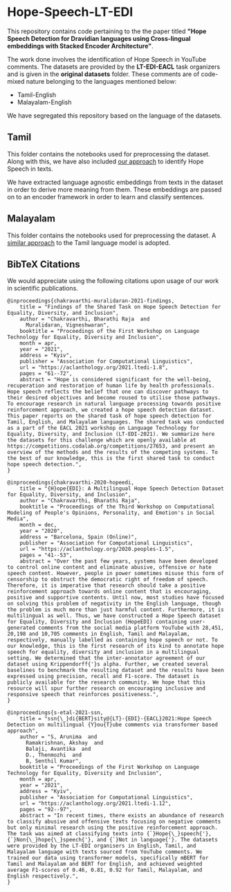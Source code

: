 # Hope-Speech-LT-EDI

This repository contains code pertaining to the the paper titled **"Hope Speech Detection for Dravidian languages using 
Cross-lingual embeddings with Stacked Encoder Architecture"**. 

The work done involves the identification of Hope Speech in YouTube comments. The datasets are provided by the **LT-EDI-EACL** task organizers and is given in the **original datasets** folder.
These comments are of code-mixed nature belonging to the languages mentioned below:
- Tamil-English
- Malayalam-English

We have segregated this repository based on the language of the datasets. 

## Tamil
This folder contains the notebooks used for preprocessing the dataset. Along with this, we have also included [our approach](https://github.com/arunimasundar/Hope-Speech-LT-EDI/blob/main/Tamil/Tamil_training_testing.ipynb) to identify Hope Speech in texts.


We have extracted language agnostic embeddings from texts in the dataset in order to derive more meaning from them. These embeddings are passed on to an encoder framework in order to learn
and classify sentences. 

## Malayalam
This folder contains the notebooks used for preprocessing the dataset. A [similar approach](https://github.com/arunimasundar/Hope-Speech-LT-EDI/blob/main/Malayalam/Malayalam_training_testing.ipynb) to the Tamil language model is adopted. 

## BibTeX Citations
We would appreciate using the following citations upon usage of our work in scientific publications. 
```
@inproceedings{chakravarthi-muralidaran-2021-findings,
    title = "Findings of the Shared Task on Hope Speech Detection for Equality, Diversity, and Inclusion",
    author = "Chakravarthi, Bharathi Raja  and
      Muralidaran, Vigneshwaran",
    booktitle = "Proceedings of the First Workshop on Language Technology for Equality, Diversity and Inclusion",
    month = apr,
    year = "2021",
    address = "Kyiv",
    publisher = "Association for Computational Linguistics",
    url = "https://aclanthology.org/2021.ltedi-1.8",
    pages = "61--72",
    abstract = "Hope is considered significant for the well-being, recuperation and restoration of human life by health professionals. Hope speech reflects the belief that one can discover pathways to their desired objectives and become roused to utilise those pathways. To encourage research in natural language processing towards positive reinforcement approach, we created a hope speech detection dataset. This paper reports on the shared task of hope speech detection for Tamil, English, and Malayalam languages. The shared task was conducted as a part of the EACL 2021 workshop on Language Technology for Equality, Diversity, and Inclusion (LT-EDI-2021). We summarize here the datasets for this challenge which are openly available at https://competitions.codalab.org/competitions/27653, and present an overview of the methods and the results of the competing systems. To the best of our knowledge, this is the first shared task to conduct hope speech detection.",
}

@inproceedings{chakravarthi-2020-hopeedi,
    title = "{H}ope{EDI}: A Multilingual Hope Speech Detection Dataset for Equality, Diversity, and Inclusion",
    author = "Chakravarthi, Bharathi Raja",
    booktitle = "Proceedings of the Third Workshop on Computational Modeling of People's Opinions, Personality, and Emotion's in Social Media",
    month = dec,
    year = "2020",
    address = "Barcelona, Spain (Online)",
    publisher = "Association for Computational Linguistics",
    url = "https://aclanthology.org/2020.peoples-1.5",
    pages = "41--53",
    abstract = "Over the past few years, systems have been developed to control online content and eliminate abusive, offensive or hate speech content. However, people in power sometimes misuse this form of censorship to obstruct the democratic right of freedom of speech. Therefore, it is imperative that research should take a positive reinforcement approach towards online content that is encouraging, positive and supportive contents. Until now, most studies have focused on solving this problem of negativity in the English language, though the problem is much more than just harmful content. Furthermore, it is multilingual as well. Thus, we have constructed a Hope Speech dataset for Equality, Diversity and Inclusion (HopeEDI) containing user-generated comments from the social media platform YouTube with 28,451, 20,198 and 10,705 comments in English, Tamil and Malayalam, respectively, manually labelled as containing hope speech or not. To our knowledge, this is the first research of its kind to annotate hope speech for equality, diversity and inclusion in a multilingual setting. We determined that the inter-annotator agreement of our dataset using Krippendorff{'}s alpha. Further, we created several baselines to benchmark the resulting dataset and the results have been expressed using precision, recall and F1-score. The dataset is publicly available for the research community. We hope that this resource will spur further research on encouraging inclusive and responsive speech that reinforces positiveness.",
}

@inproceedings{s-etal-2021-ssn,
    title = "ssn{\_}di{BERT}sity@{LT}-{EDI}-{EACL}2021:Hope Speech Detection on multilingual {Y}ou{T}ube comments via transformer based approach",
    author = "S, Arunima  and
      Ramakrishnan, Akshay  and
      Balaji, Avantika  and
      D., Thenmozhi  and
      B, Senthil Kumar",
    booktitle = "Proceedings of the First Workshop on Language Technology for Equality, Diversity and Inclusion",
    month = apr,
    year = "2021",
    address = "Kyiv",
    publisher = "Association for Computational Linguistics",
    url = "https://aclanthology.org/2021.ltedi-1.12",
    pages = "92--97",
    abstract = "In recent times, there exists an abundance of research to classify abusive and offensive texts focusing on negative comments but only minimal research using the positive reinforcement approach. The task was aimed at classifying texts into {`}Hope{\_}speech{'}, {`}Non{\_}hope{\_}speech{'}, and {`}Not in language{'}. The datasets were provided by the LT-EDI organisers in English, Tamil, and Malayalam language with texts sourced from YouTube comments. We trained our data using transformer models, specifically mBERT for Tamil and Malayalam and BERT for English, and achieved weighted average F1-scores of 0.46, 0.81, 0.92 for Tamil, Malayalam, and English respectively.",
}
```


